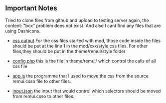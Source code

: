 
## Important Notes

Tried to clone files from github and upload to testing server again, the content: "box" problem does not exist. And also I cant find any files that are using Dashicons.  

- [css output](https://github.com/yuenpaklam/moodle_css/tree/master/files) For the css files started with mod, those code inside the files should be put at the line 1 in the mod/xxx/style.css files.
For other files,they should be put in the theme/remui/style folder

- [config.php](https://github.com/yuenpaklam/moodle_css/blob/master/remui/config.php) this is the file in theme/remui/ which control the calls of all css file

- [app.js](https://github.com/yuenpaklam/moodle_css/blob/master/app.js) the programme that I used to move the css from the source remui.csso file to other files.

- [input.json](https://github.com/yuenpaklam/moodle_css/blob/master/input.json) the input that would control which selectors should be moved from remui.csso to other files.